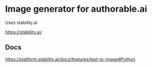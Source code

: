 # Image generator for authorable.ai

Uses stability.ai

https://stability.ai/

## Docs

https://platform.stability.ai/docs/features/text-to-image#Python